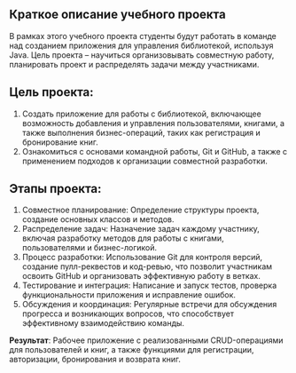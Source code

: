 ## Краткое описание учебного проекта
В рамках этого учебного проекта студенты будут работать в команде над созданием приложения для управления библиотекой, используя Java. Цель проекта – научиться организовывать совместную работу, планировать проект и распределять задачи между участниками.

## Цель проекта:
1. Создать приложение для работы с библиотекой, включающее возможность добавления и управления пользователями, книгами, а также выполнения бизнес-операций, таких как регистрация и бронирование книг.
2. Ознакомиться с основами командной работы, Git и GitHub, а также с применением подходов к организации совместной разработки.

## Этапы проекта:
1. Совместное планирование: Определение структуры проекта, создание основных классов и методов.
2. Распределение задач: Назначение задач каждому участнику, включая разработку методов для работы с книгами, пользователями и бизнес-логикой.
3. Процесс разработки: Использование Git для контроля версий, создание пулл-реквестов и код-ревью, что позволит участникам освоить GitHub и организовать эффективную работу в ветках.
4. Тестирование и интеграция: Написание и запуск тестов, проверка функциональности приложения и исправление ошибок. 
5. Обсуждения и координация: Регулярные встречи для обсуждения прогресса и возникающих вопросов, что способствует эффективному взаимодействию команды.

**Результат**:
Рабочее приложение с реализованными CRUD-операциями для пользователей и книг, а также функциями для регистрации, авторизации, бронирования и возврата книг.